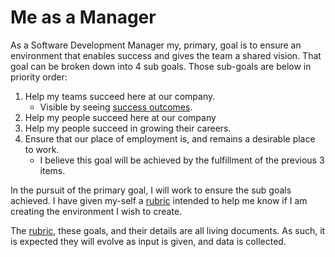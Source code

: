 # Me as a Manager

As a Software Development Manager my, primary, goal is to ensure an environment that enables success and gives the team a shared vision. That goal can be broken down into 4 sub goals. Those sub-goals are below in priority order:

1. Help my teams succeed here at our company.
   * Visible by seeing [success outcomes](./TeamSuccess.md).
2. Help my people succeed here at our company
3. Help my people succeed in growing their careers.
4. Ensure that our place of employment is, and remains a desirable place to work.
   * I believe this goal will be achieved by the fulfillment of the previous 3 items.

In the pursuit of the primary goal, I will work to ensure the sub goals achieved. I have given my-self a [rubric](./ManagerRubric.md) intended to help me know if I am creating the environment I wish to create.

The [rubric](./ManagerRubric.md), these goals, and their details are all living documents. As such, it is expected they will evolve as input is given, and data is collected.